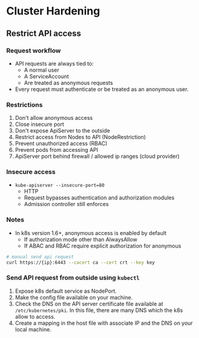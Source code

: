 # Cluster Hardening
## Restrict API access
### Request workflow
- API requests are always tied to:
	- A normal user
	- A ServiceAccount
	- Are treated as anonymous requests
- Every request must authenticate or be treated as an anonymous user.
### Restrictions
1. Don't allow anonymous access
2. Close insecure port
3. Don't expose ApiServer to the outside
4. Restrict access from Nodes to API (NodeRestriction)
5. Prevent unauthorized access (RBAC)
6. Prevent pods from accessing API
7. ApiServer port behind firewall / allowed ip ranges (cloud provider)
### Insecure access
- `kube-apiserver --insecure-port=80`
	- HTTP
	- Request bypasses authentication and authorization modules
	- Admission controller still enforces
### Notes
 - In k8s version 1.6+, anonymous access is enabled by default 
	 - If authorization mode other than AlwaysAllow
	 - If ABAC and RBAC require explicit authorization for anonymous
```bash
# manual send api request
curl https://{ip}:6443 --cacert ca --cert crt --key key
```
### Send API request from outside using `kubectl`
1. Expose k8s default service as NodePort.
2. Make the config file available on your machine.
3. Check the DNS on the API server certificate file available at `/etc/kubernetes/pki`. In this file, there are many DNS which the k8s allow to access.
4. Create a mapping in the host file with associate IP and the DNS on your local machine.